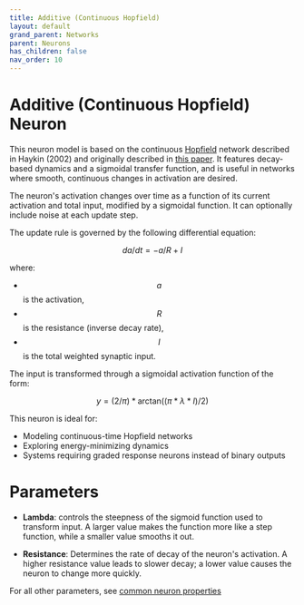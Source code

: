 ```yaml
---
title: Additive (Continuous Hopfield)  
layout: default  
grand_parent: Networks  
parent: Neurons  
has_children: false  
nav_order: 10
---
```


# Additive (Continuous Hopfield) Neuron

This neuron model is based on the continuous [Hopfield](https://en.wikipedia.org/wiki/Hopfield_network) network described in Haykin (2002) and originally described in [this paper](https://www.pnas.org/doi/10.1073/pnas.81.10.3088). It features decay-based dynamics and a sigmoidal transfer function, and is useful in networks where smooth, continuous changes in activation are desired.

The neuron's activation changes over time as a function of its current activation and total input, modified by a sigmoidal function. It can optionally include noise at each update step.

The update rule is governed by the following differential equation:

$$
da/dt = -a / R + I
$$

where:
- $$a$$ is the activation,
- $$R$$ is the resistance (inverse decay rate),
- $$I$$ is the total weighted synaptic input.

The input is transformed through a sigmoidal activation function of the form:

$$
y = (2 / \pi) * \mbox{arctan}((\pi * \lambda * I) / 2)
$$

This neuron is ideal for:
- Modeling continuous-time Hopfield networks
- Exploring energy-minimizing dynamics
- Systems requiring graded response neurons instead of binary outputs

# Parameters

- **Lambda**: controls the steepness of the sigmoid function used to transform input. A larger value makes the function more like a step function, while a smaller value smooths it out.

- **Resistance**: Determines the rate of decay of the neuron's activation. A higher resistance value leads to slower decay; a lower value causes the neuron to change more quickly.

For all other parameters, see [common neuron properties](/docs/network/neurons/index#common-neuron-properties)
